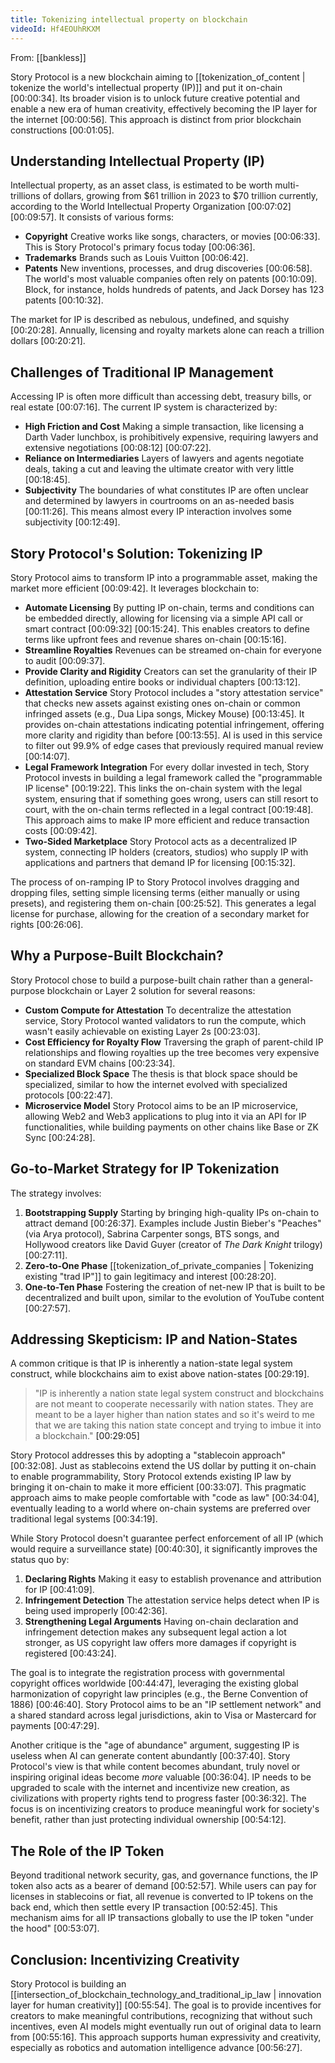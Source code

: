 ```yaml
---
title: Tokenizing intellectual property on blockchain
videoId: Hf4EOUhRKXM
---
```


From: [[bankless]] <br/> 

Story Protocol is a new blockchain aiming to [[tokenization_of_content | tokenize the world's intellectual property (IP)]] and put it on-chain <a class="yt-timestamp" data-t="00:00:34">[00:00:34]</a>. Its broader vision is to unlock future creative potential and enable a new era of human creativity, effectively becoming the IP layer for the internet <a class="yt-timestamp" data-t="00:00:56">[00:00:56]</a>. This approach is distinct from prior blockchain constructions <a class="yt-timestamp" data-t="00:01:05">[00:01:05]</a>.

## Understanding Intellectual Property (IP)

Intellectual property, as an asset class, is estimated to be worth multi-trillions of dollars, growing from $61 trillion in 2023 to $70 trillion currently, according to the World Intellectual Property Organization <a class="yt-timestamp" data-t="00:07:02">[00:07:02]</a> <a class="yt-timestamp" data-t="00:09:57">[00:09:57]</a>. It consists of various forms:
*   **Copyright** Creative works like songs, characters, or movies <a class="yt-timestamp" data-t="00:06:33">[00:06:33]</a>. This is Story Protocol's primary focus today <a class="yt-timestamp" data-t="00:06:36">[00:06:36]</a>.
*   **Trademarks** Brands such as Louis Vuitton <a class="yt-timestamp" data-t="00:06:42">[00:06:42]</a>.
*   **Patents** New inventions, processes, and drug discoveries <a class="yt-timestamp" data-t="00:06:58">[00:06:58]</a>. The world's most valuable companies often rely on patents <a class="yt-timestamp" data-t="00:10:09">[00:10:09]</a>. Block, for instance, holds hundreds of patents, and Jack Dorsey has 123 patents <a class="yt-timestamp" data-t="00:10:32">[00:10:32]</a>.

The market for IP is described as nebulous, undefined, and squishy <a class="yt-timestamp" data-t="00:20:28">[00:20:28]</a>. Annually, licensing and royalty markets alone can reach a trillion dollars <a class="yt-timestamp" data-t="00:20:21">[00:20:21]</a>.

## Challenges of Traditional IP Management

Accessing IP is often more difficult than accessing debt, treasury bills, or real estate <a class="yt-timestamp" data-t="00:07:16">[00:07:16]</a>. The current IP system is characterized by:
*   **High Friction and Cost** Making a simple transaction, like licensing a Darth Vader lunchbox, is prohibitively expensive, requiring lawyers and extensive negotiations <a class="yt-timestamp" data-t="00:08:12">[00:08:12]</a> <a class="yt-timestamp" data-t="00:07:22">[00:07:22]</a>.
*   **Reliance on Intermediaries** Layers of lawyers and agents negotiate deals, taking a cut and leaving the ultimate creator with very little <a class="yt-timestamp" data-t="00:18:45">[00:18:45]</a>.
*   **Subjectivity** The boundaries of what constitutes IP are often unclear and determined by lawyers in courtrooms on an as-needed basis <a class="yt-timestamp" data-t="00:11:26">[00:11:26]</a>. This means almost every IP interaction involves some subjectivity <a class="yt-timestamp" data-t="00:12:49">[00:12:49]</a>.

## Story Protocol's Solution: Tokenizing IP

Story Protocol aims to transform IP into a programmable asset, making the market more efficient <a class="yt-timestamp" data-t="00:09:42">[00:09:42]</a>. It leverages blockchain to:
*   **Automate Licensing** By putting IP on-chain, terms and conditions can be embedded directly, allowing for licensing via a simple API call or smart contract <a class="yt-timestamp" data-t="00:09:32">[00:09:32]</a> <a class="yt-timestamp" data-t="00:15:24">[00:15:24]</a>. This enables creators to define terms like upfront fees and revenue shares on-chain <a class="yt-timestamp" data-t="00:15:16">[00:15:16]</a>.
*   **Streamline Royalties** Revenues can be streamed on-chain for everyone to audit <a class="yt-timestamp" data-t="00:09:37">[00:09:37]</a>.
*   **Provide Clarity and Rigidity** Creators can set the granularity of their IP definition, uploading entire books or individual chapters <a class="yt-timestamp" data-t="00:13:12">[00:13:12]</a>.
*   **Attestation Service** Story Protocol includes a "story attestation service" that checks new assets against existing ones on-chain or common infringed assets (e.g., Dua Lipa songs, Mickey Mouse) <a class="yt-timestamp" data-t="00:13:45">[00:13:45]</a>. It provides on-chain attestations indicating potential infringement, offering more clarity and rigidity than before <a class="yt-timestamp" data-t="00:13:55">[00:13:55]</a>. AI is used in this service to filter out 99.9% of edge cases that previously required manual review <a class="yt-timestamp" data-t="00:14:07">[00:14:07]</a>.
*   **Legal Framework Integration** For every dollar invested in tech, Story Protocol invests in building a legal framework called the "programmable IP license" <a class="yt-timestamp" data-t="00:19:22">[00:19:22]</a>. This links the on-chain system with the legal system, ensuring that if something goes wrong, users can still resort to court, with the on-chain terms reflected in a legal contract <a class="yt-timestamp" data-t="00:19:48">[00:19:48]</a>. This approach aims to make IP more efficient and reduce transaction costs <a class="yt-timestamp" data-t="00:09:42">[00:09:42]</a>.
*   **Two-Sided Marketplace** Story Protocol acts as a decentralized IP system, connecting IP holders (creators, studios) who supply IP with applications and partners that demand IP for licensing <a class="yt-timestamp" data-t="00:15:32">[00:15:32]</a>.

The process of on-ramping IP to Story Protocol involves dragging and dropping files, setting simple licensing terms (either manually or using presets), and registering them on-chain <a class="yt-timestamp" data-t="00:25:52">[00:25:52]</a>. This generates a legal license for purchase, allowing for the creation of a secondary market for rights <a class="yt-timestamp" data-t="00:26:06">[00:26:06]</a>.

## Why a Purpose-Built Blockchain?

Story Protocol chose to build a purpose-built chain rather than a general-purpose blockchain or Layer 2 solution for several reasons:
*   **Custom Compute for Attestation** To decentralize the attestation service, Story Protocol wanted validators to run the compute, which wasn't easily achievable on existing Layer 2s <a class="yt-timestamp" data-t="00:23:03">[00:23:03]</a>.
*   **Cost Efficiency for Royalty Flow** Traversing the graph of parent-child IP relationships and flowing royalties up the tree becomes very expensive on standard EVM chains <a class="yt-timestamp" data-t="00:23:34">[00:23:34]</a>.
*   **Specialized Block Space** The thesis is that block space should be specialized, similar to how the internet evolved with specialized protocols <a class="yt-timestamp" data-t="00:22:47">[00:22:47]</a>.
*   **Microservice Model** Story Protocol aims to be an IP microservice, allowing Web2 and Web3 applications to plug into it via an API for IP functionalities, while building payments on other chains like Base or ZK Sync <a class="yt-timestamp" data-t="00:24:28">[00:24:28]</a>.

## Go-to-Market Strategy for IP Tokenization

The strategy involves:
1.  **Bootstrapping Supply** Starting by bringing high-quality IPs on-chain to attract demand <a class="yt-timestamp" data-t="00:26:37">[00:26:37]</a>. Examples include Justin Bieber's "Peaches" (via Arya protocol), Sabrina Carpenter songs, BTS songs, and Hollywood creators like David Guyer (creator of *The Dark Knight* trilogy) <a class="yt-timestamp" data-t="00:27:11">[00:27:11]</a>.
2.  **Zero-to-One Phase** [[tokenization_of_private_companies | Tokenizing existing "trad IP"]] to gain legitimacy and interest <a class="yt-timestamp" data-t="00:28:20">[00:28:20]</a>.
3.  **One-to-Ten Phase** Fostering the creation of net-new IP that is built to be decentralized and built upon, similar to the evolution of YouTube content <a class="yt-timestamp" data-t="00:27:57">[00:27:57]</a>.

## Addressing Skepticism: IP and Nation-States

A common critique is that IP is inherently a nation-state legal system construct, while blockchains aim to exist above nation-states <a class="yt-timestamp" data-t="00:29:19">[00:29:19]</a>.

> "IP is inherently a nation state legal system construct and blockchains are not meant to cooperate necessarily with nation states. They are meant to be a layer higher than nation states and so it's weird to me that we are taking this nation state concept and trying to imbue it into a blockchain." <a class="yt-timestamp" data-t="00:29:05">[00:29:05]</a>

Story Protocol addresses this by adopting a "stablecoin approach" <a class="yt-timestamp" data-t="00:32:08">[00:32:08]</a>. Just as stablecoins extend the US dollar by putting it on-chain to enable programmability, Story Protocol extends existing IP law by bringing it on-chain to make it more efficient <a class="yt-timestamp" data-t="00:33:07">[00:33:07]</a>. This pragmatic approach aims to make people comfortable with "code as law" <a class="yt-timestamp" data-t="00:34:04">[00:34:04]</a>, eventually leading to a world where on-chain systems are preferred over traditional legal systems <a class="yt-timestamp" data-t="00:34:19">[00:34:19]</a>.

While Story Protocol doesn't guarantee perfect enforcement of all IP (which would require a surveillance state) <a class="yt-timestamp" data-t="00:40:30">[00:40:30]</a>, it significantly improves the status quo by:
1.  **Declaring Rights** Making it easy to establish provenance and attribution for IP <a class="yt-timestamp" data-t="00:41:09">[00:41:09]</a>.
2.  **Infringement Detection** The attestation service helps detect when IP is being used improperly <a class="yt-timestamp" data-t="00:42:36">[00:42:36]</a>.
3.  **Strengthening Legal Arguments** Having on-chain declaration and infringement detection makes any subsequent legal action a lot stronger, as US copyright law offers more damages if copyright is registered <a class="yt-timestamp" data-t="00:43:24">[00:43:24]</a>.

The goal is to integrate the registration process with governmental copyright offices worldwide <a class="yt-timestamp" data-t="00:44:47">[00:44:47]</a>, leveraging the existing global harmonization of copyright law principles (e.g., the Berne Convention of 1886) <a class="yt-timestamp" data-t="00:46:40">[00:46:40]</a>. Story Protocol aims to be an "IP settlement network" and a shared standard across legal jurisdictions, akin to Visa or Mastercard for payments <a class="yt-timestamp" data-t="00:47:29">[00:47:29]</a>.

Another critique is the "age of abundance" argument, suggesting IP is useless when AI can generate content abundantly <a class="yt-timestamp" data-t="00:37:40">[00:37:40]</a>. Story Protocol's view is that while content becomes abundant, truly novel or inspiring original ideas become *more* valuable <a class="yt-timestamp" data-t="00:36:04">[00:36:04]</a>. IP needs to be upgraded to scale with the internet and incentivize new creation, as civilizations with property rights tend to progress faster <a class="yt-timestamp" data-t="00:36:32">[00:36:32]</a>. The focus is on incentivizing creators to produce meaningful work for society's benefit, rather than just protecting individual ownership <a class="yt-timestamp" data-t="00:54:12">[00:54:12]</a>.

## The Role of the IP Token

Beyond traditional network security, gas, and governance functions, the IP token also acts as a bearer of demand <a class="yt-timestamp" data-t="00:52:57">[00:52:57]</a>. While users can pay for licenses in stablecoins or fiat, all revenue is converted to IP tokens on the back end, which then settle every IP transaction <a class="yt-timestamp" data-t="00:52:45">[00:52:45]</a>. This mechanism aims for all IP transactions globally to use the IP token "under the hood" <a class="yt-timestamp" data-t="00:53:07">[00:53:07]</a>.

## Conclusion: Incentivizing Creativity

Story Protocol is building an [[intersection_of_blockchain_technology_and_traditional_ip_law | innovation layer for human creativity]] <a class="yt-timestamp" data-t="00:55:54">[00:55:54]</a>. The goal is to provide incentives for creators to make meaningful contributions, recognizing that without such incentives, even AI models might eventually run out of original data to learn from <a class="yt-timestamp" data-t="00:55:16">[00:55:16]</a>. This approach supports human expressivity and creativity, especially as robotics and automation intelligence advance <a class="yt-timestamp" data-t="00:56:27">[00:56:27]</a>.